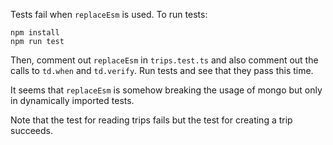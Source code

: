 Tests fail when `replaceEsm` is used. To run tests:

```
npm install
npm run test
```

Then, comment out `replaceEsm` in `trips.test.ts` and also comment out the calls to `td.when` and `td.verify`. 
Run tests and see that they pass this time.

It seems that `replaceEsm` is somehow breaking the usage of mongo but only in dynamically imported tests.

Note that the test for reading trips fails but the test for creating a trip succeeds. 